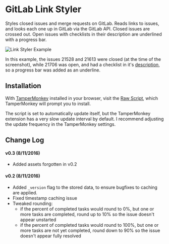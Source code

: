 # GitLab Link Styler
Styles closed issues and merge requests on GitLab.  Reads links to issues, and looks each one up in GitLab via the
GitLab API.  Closed issues are crossed out.  Open issues with checklists in their description are underlined with a
progress bar.

![Link Styler Example](http://i.imgur.com/iSUZum2.png)

In this example, the issues 21528 and 21613 were closed (at the time of the screenshot), while 21706 was open, and had
a checklist in it's [description](https://gitlab.com/gitlab-org/gitlab-ce/issues/21706), so a progress bar was added
as an underline.

## Installation

With [TamperMonkey](https://tampermonkey.net/) installed in your browser,
visit the [Raw Script](https://raw.githubusercontent.com/CodeLenny/gitlab-links/master/styler.user.js),
which TamperMonkey will prompt you to install.

The script is set to automatically update itself, but the TamperMonkey extension has a very slow update interval by
default.  I recommend adjusting the update frequency in the TamperMonkey settings.

## Change Log

#### v0.3 (8/11/2016)

- Added assets forgotten in v0.2

#### v0.2 (8/11/2016)

- Added `_version` flag to the stored data, to ensure bugfixes to caching are applied.
- Fixed timestamp caching issue
- Tweaked rounding:
  - if the percent of completed tasks would round to 0%, but one or more tasks are completed, round up to 10% so the issue doesn't appear unstarted
  - if the percent of completed tasks would round to 100%, but one or more tasks are not yet completed, round down to 90% so the issue doesn't appear fully resolved
